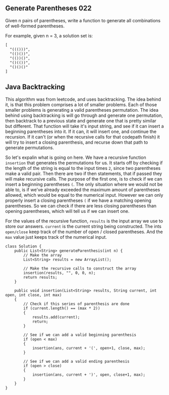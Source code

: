 ## Generate Parentheses 022

 Given n pairs of parentheses, write a function to generate all combinations of well-formed parentheses.

For example, given n = 3, a solution set is:
```
[
  "((()))",
  "(()())",
  "(())()",
  "()(())",
  "()()()"
]
```

## Java Backtracking

This algorithm was from leetcode, and uses backtracking. The idea behind it, is that this problem comprises a lot of smaller problems. Each of those smaller problems is generating a valid parentheses permutation. The idea behind using backtracking is will go through and generate one permutation, then backtrack to a previous state and generate one that is pretty similar but different. That function will take it's input string, and see if it can insert a beginning parentheses into it. If it can, it will insert one, and continue the recursion. If it can't (or when the recursive calls for that codepath finish) it will try to insert a closing parenthesis, and recurse down that path to generate permutations. 

So let's expalin what is going on here. We have a recursive function `insertion` that generates the permutations for us. It starts off by checking if the length of the string is equal to the input times `2`, since two parentheses make a valid pair. Then there are two if then statements, that if passed they will make recursive calls. The purpose of the first one, is to check if we can insert a beginning parentheses `(`. The only situation where we would not be able to, is if we've already exceeded the maximum amount of parentheses allowed, which would be equal to the numerical input. However we can only properly insert a closing parentheses `(` if we have a matching opening parentheses. So we can check if there are less closing parentheses than opening parentheses, which will tell us if we can insert one.

For the values of the recursive function, `results` is the input array we use to store our answers. `current` is the current string being constructed. The ints `open/close` keep track of the number of open / closed parentheses. And the `max` value just keeps track of the numerical input.

```
class Solution {
    public List<String> generateParenthesis(int n) {
        // Make the array
        List<String> results = new ArrayList();
        
        // Make the recursive calls to construct the array
        insertion(results, "", 0, 0, n);
        return results;
    }

    public void insertion(List<String> results, String current, int open, int close, int max)
    {
        // Check if this series of parenthesis are done
        if (current.length() == (max * 2)) 
        {
            results.add(current);
            return;
        }
        
        // See if we can add a valid beginning parenthesis
        if (open < max)
        {
            insertion(ans, current + '(', open+1, close, max);
        }
        
        // See if we can add a valid ending parenthesis
        if (open > close)
        {
            insertion(ans, current + ')', open, close+1, max);
        }
    }
}
```